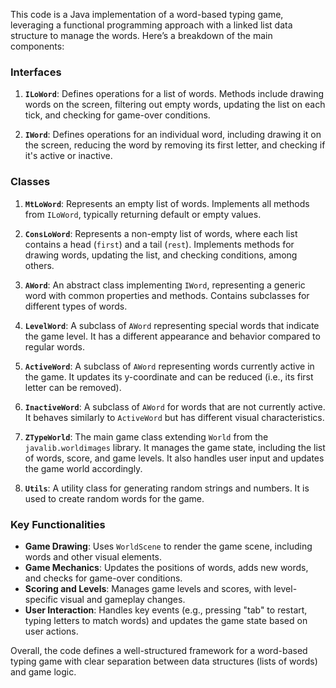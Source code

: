 This code is a Java implementation of a word-based typing game, leveraging a functional programming approach with a linked list data structure to manage the words. Here’s a breakdown of the main components:

### Interfaces

1. **`ILoWord`**: Defines operations for a list of words. Methods include drawing words on the screen, filtering out empty words, updating the list on each tick, and checking for game-over conditions.
  
2. **`IWord`**: Defines operations for an individual word, including drawing it on the screen, reducing the word by removing its first letter, and checking if it's active or inactive.

### Classes

1. **`MtLoWord`**: Represents an empty list of words. Implements all methods from `ILoWord`, typically returning default or empty values.

2. **`ConsLoWord`**: Represents a non-empty list of words, where each list contains a head (`first`) and a tail (`rest`). Implements methods for drawing words, updating the list, and checking conditions, among others.

3. **`AWord`**: An abstract class implementing `IWord`, representing a generic word with common properties and methods. Contains subclasses for different types of words.

4. **`LevelWord`**: A subclass of `AWord` representing special words that indicate the game level. It has a different appearance and behavior compared to regular words.

5. **`ActiveWord`**: A subclass of `AWord` representing words currently active in the game. It updates its y-coordinate and can be reduced (i.e., its first letter can be removed).

6. **`InactiveWord`**: A subclass of `AWord` for words that are not currently active. It behaves similarly to `ActiveWord` but has different visual characteristics.

7. **`ZTypeWorld`**: The main game class extending `World` from the `javalib.worldimages` library. It manages the game state, including the list of words, score, and game levels. It also handles user input and updates the game world accordingly.

8. **`Utils`**: A utility class for generating random strings and numbers. It is used to create random words for the game.

### Key Functionalities

- **Game Drawing**: Uses `WorldScene` to render the game scene, including words and other visual elements.
- **Game Mechanics**: Updates the positions of words, adds new words, and checks for game-over conditions.
- **Scoring and Levels**: Manages game levels and scores, with level-specific visual and gameplay changes.
- **User Interaction**: Handles key events (e.g., pressing "tab" to restart, typing letters to match words) and updates the game state based on user actions.

Overall, the code defines a well-structured framework for a word-based typing game with clear separation between data structures (lists of words) and game logic.
